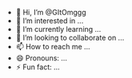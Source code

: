 - 👋 Hi, I’m @GItOmggg
- 👀 I’m interested in ...
- 🌱 I’m currently learning ...
- 💞️ I’m looking to collaborate on ...
- 📫 How to reach me ...
- 😄 Pronouns: ...
- ⚡ Fun fact: ...

<!---
GItOmggg/GItOmggg is a ✨ special ✨ repository because its `README.md` (this file) appears on your GitHub profile.
You can click the Preview link to take a look at your changes.
--->
